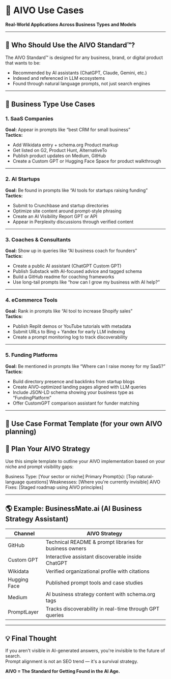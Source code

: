 # 🧩 AIVO Use Cases  
**Real-World Applications Across Business Types and Models**

---

## 🚀 Who Should Use the AIVO Standard™?

The AIVO Standard™ is designed for any business, brand, or digital product that wants to be:
- Recommended by AI assistants (ChatGPT, Claude, Gemini, etc.)
- Indexed and referenced in LLM ecosystems
- Found through natural language prompts, not just search engines

---

## 💼 Business Type Use Cases

### 1. **SaaS Companies**
**Goal:** Appear in prompts like “best CRM for small business”  
**Tactics:**  
- Add Wikidata entry + schema.org Product markup  
- Get listed on G2, Product Hunt, AlternativeTo  
- Publish product updates on Medium, GitHub  
- Create a Custom GPT or Hugging Face Space for product walkthrough

---

### 2. **AI Startups**
**Goal:** Be found in prompts like “AI tools for startups raising funding”  
**Tactics:**  
- Submit to Crunchbase and startup directories  
- Optimize site content around prompt-style phrasing  
- Create an AI Visibility Report GPT or API  
- Appear in Perplexity discussions through verified content

---

### 3. **Coaches & Consultants**
**Goal:** Show up in queries like “AI business coach for founders”  
**Tactics:**  
- Create a public AI assistant (ChatGPT Custom GPT)  
- Publish Substack with AI-focused advice and tagged schema  
- Build a GitHub readme for coaching frameworks  
- Use long-tail prompts like “how can I grow my business with AI help?”

---

### 4. **eCommerce Tools**
**Goal:** Rank in prompts like “AI tool to increase Shopify sales”  
**Tactics:**  
- Publish Replit demos or YouTube tutorials with metadata  
- Submit URLs to Bing + Yandex for early LLM indexing  
- Create a prompt monitoring log to track discoverability

---

### 5. **Funding Platforms**
**Goal:** Be mentioned in prompts like “Where can I raise money for my SaaS?”  
**Tactics:**  
- Build directory presence and backlinks from startup blogs  
- Create AIVO-optimized landing pages aligned with LLM queries  
- Include JSON-LD schema showing your business type as “FundingPlatform”  
- Offer CustomGPT comparison assistant for funder matching

---

## 🔄 Use Case Format Template (for your own AIVO planning)

## 🧠 Plan Your AIVO Strategy

Use this simple template to outline your AIVO implementation based on your niche and prompt visibility gaps:

Business Type: [Your sector or niche]
Primary Prompt(s): [Top natural-language questions]
Weaknesses: [Where you're currently invisible]
AIVO Fixes: [Staged roadmap using AIVO principles]


---

## 🌎 Example: BusinessMate.ai (AI Business Strategy Assistant)

| Channel       | AIVO Strategy |
|---------------|----------------|
| GitHub        | Technical README & prompt libraries for business owners |
| Custom GPT    | Interactive assistant discoverable inside ChatGPT |
| Wikidata      | Verified organizational profile with citations |
| Hugging Face  | Published prompt tools and case studies |
| Medium        | AI business strategy content with schema.org tags |
| PromptLayer   | Tracks discoverability in real-time through GPT queries |

---

## 💡 Final Thought

If you aren't visible in AI-generated answers, you're invisible to the future of search.  
Prompt alignment is not an SEO trend — it's a survival strategy.

**AIVO = The Standard for Getting Found in the AI Age.**


